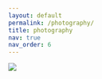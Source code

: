 ```yaml
---
layout: default
permalink: /photography/
title: photography
nav: true
nav_order: 6
---
```


<img src="https://drive.google.com/thumbnail?id=16O2U3hhayp0o3pOGWMf4Vs9nYC4hmsqh">

